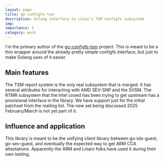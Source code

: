 ```yaml
---
layout: page
title: go-configfs-tsm
description: Golang interface to Linux's TSM configfs subsystem
img:
importance: 1
category: work
---
```


I'm the primary author of the [go-configfs-tsm](https://github.com/google/go-configfs) project.
This is meant to be a thin wrapper around the already pretty simple configfs interface, but just to make Golang uses of it easier.

## Main features

The TSM report system is the only real subsystem that is merged.
It has several attributes for interacting with AMD SEV-SNP and the SVSM.
The RTMR subsystem that the Intel crowd has been trying to get upstream has a provisional interface in the library.
We have support just for the initial patchset from the mailing list.
The new set being discussed 2025 February/March is not yet part of it.

## Influence and application

This library is meant to be the unifying client library between go-tdx-guest, go-sev-guest, and eventually the expected way to get ARM CCA attestations.
Apparently the ARM and Linaro folks have used it during their own testing.
